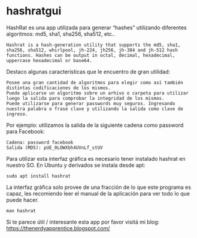 # hashratgui
HashRat es una app utilizada para generar “hashes” utilizando diferentes algoritmos: md5, sha1, sha256, sha512, etc..

    Hashrat is a hash-generation utility that supports the md5, sha1, sha256, sha512, whirlpool, jh-224, jh256, jh-384 and jh-512 hash functions. Hashes can be output in octal, decimal, hexadecimal, uppercase hexadecimal or base64. 

Destaco algunas características que le encuentro de gran utilidad:

    Posee una gran cantidad de algoritmos para elegir como así también distintas codificaciones de los mismos.
    Puede aplicarse un algoritmo sobre un arhivo o carpeta para utilizar luego la salida para comprobar la integridad de los mismos.
    Puede utilizarse para generar passwords muy seguros. Ingresando nuestra palabra o frase clave y utilizando la salida como clave de ingreso.

Por ejemplo: utilizamos la salida de la siguiente cadena como password para Facebook:

    Cadena: password facebook
    Salida (MD5): pUE_0LOWXbh4UVnLf_stUV

Para utilizar esta interfaz gráfica es necesario tener instalado hashrat en nuestro SO. En Ubuntu y derivados se instala desde apt:

    sudo apt install hashrat

La interfaz gráfica solo provee de una fracción de lo que este programa es capaz, les recomiendo leer el manual de la aplicación para ver todo lo que puede hacer.

    man hashrat

Si te parece útil / interesante esta app por favor visitá mi blog: https://thenerdyapprentice.blogspot.com/
